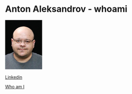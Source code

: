 # Anton Aleksandrov - whoami<a name="top"></a>

![](anton-photo-small.jpeg)

[Linkedin](https://www.linkedin.com/in/antonal80/)

[Who am I](https://aal80.github.io/whoami/)

